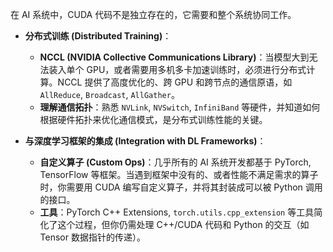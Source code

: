 在 AI 系统中，CUDA 代码不是独立存在的，它需要和整个系统协同工作。

*   **分布式训练 (Distributed Training)**：
    *   **NCCL (NVIDIA Collective Communications Library)**：当模型大到无法装入单个 GPU，或者需要用多机多卡加速训练时，必须进行分布式计算。NCCL 提供了高度优化的、跨 GPU 和跨节点的通信原语，如 `AllReduce`, `Broadcast`, `AllGather`。
    *   **理解通信拓扑**：熟悉 `NVLink`, `NVSwitch`, `InfiniBand` 等硬件，并知道如何根据硬件拓扑来优化通信模式，是分布式训练性能的关键。

*   **与深度学习框架的集成 (Integration with DL Frameworks)**：
    *   **自定义算子 (Custom Ops)**：几乎所有的 AI 系统开发都基于 PyTorch, TensorFlow 等框架。当遇到框架中没有的、或者性能不满足需求的算子时，你需要用 CUDA 编写自定义算子，并将其封装成可以被 Python 调用的接口。
    *   **工具**：PyTorch C++ Extensions, `torch.utils.cpp_extension` 等工具简化了这个过程，但你仍需处理 C++/CUDA 代码和 Python 的交互（如 Tensor 数据指针的传递）。